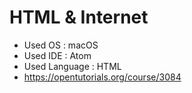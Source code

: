 # HTML & Internet
- Used OS : macOS
- Used IDE : Atom
- Used Language : HTML
- https://opentutorials.org/course/3084
